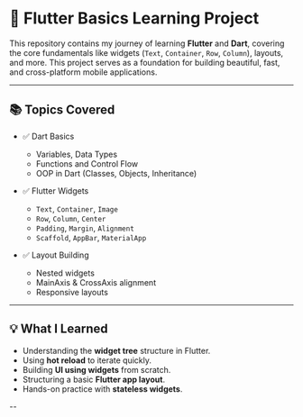 # 🚀 Flutter Basics Learning Project

This repository contains my journey of learning **Flutter** and **Dart**, covering the core fundamentals like widgets (`Text`, `Container`, `Row`, `Column`), layouts, and more. This project serves as a foundation for building beautiful, fast, and cross-platform mobile applications.

---

## 📚 Topics Covered

- ✅ Dart Basics
  - Variables, Data Types
  - Functions and Control Flow
  - OOP in Dart (Classes, Objects, Inheritance)

- ✅ Flutter Widgets
  - `Text`, `Container`, `Image`
  - `Row`, `Column`, `Center`
  - `Padding`, `Margin`, `Alignment`
  - `Scaffold`, `AppBar`, `MaterialApp`

- ✅ Layout Building
  - Nested widgets
  - MainAxis & CrossAxis alignment
  - Responsive layouts

---

## 💡 What I Learned

- Understanding the **widget tree** structure in Flutter.
- Using **hot reload** to iterate quickly.
- Building **UI using widgets** from scratch.
- Structuring a basic **Flutter app layout**.
- Hands-on practice with **stateless widgets**.

--


